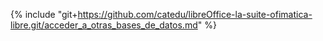 {% include "git+https://github.com/catedu/libreOffice-la-suite-ofimatica-libre.git/acceder_a_otras_bases_de_datos.md" %}